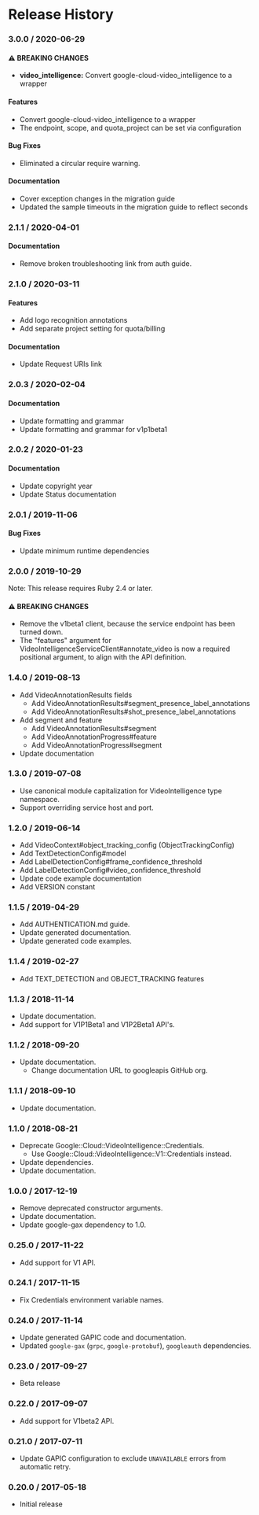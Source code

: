 # Release History

### 3.0.0 / 2020-06-29

#### ⚠ BREAKING CHANGES

* **video_intelligence:** Convert google-cloud-video_intelligence to a wrapper

#### Features

* Convert google-cloud-video_intelligence to a wrapper
* The endpoint, scope, and quota_project can be set via configuration

#### Bug Fixes

* Eliminated a circular require warning.

#### Documentation

* Cover exception changes in the migration guide
* Updated the sample timeouts in the migration guide to reflect seconds

### 2.1.1 / 2020-04-01

#### Documentation

* Remove broken troubleshooting link from auth guide.

### 2.1.0 / 2020-03-11

#### Features

* Add logo recognition annotations
* Add separate project setting for quota/billing

#### Documentation

* Update Request URIs link

### 2.0.3 / 2020-02-04

#### Documentation

* Update formatting and grammar
* Update formatting and grammar for v1p1beta1

### 2.0.2 / 2020-01-23

#### Documentation

* Update copyright year
* Update Status documentation

### 2.0.1 / 2019-11-06

#### Bug Fixes

* Update minimum runtime dependencies

### 2.0.0 / 2019-10-29

Note: This release requires Ruby 2.4 or later.

#### ⚠ BREAKING CHANGES

* Remove the v1beta1 client, because the service endpoint has been turned down.
* The "features" argument for VideoIntelligenceServiceClient#annotate_video is now a required positional argument, to align with the API definition.

### 1.4.0 / 2019-08-13

* Add VideoAnnotationResults fields
  * Add VideoAnnotationResults#segment_presence_label_annotations
  * Add VideoAnnotationResults#shot_presence_label_annotations
* Add segment and feature
  * Add VideoAnnotationResults#segment
  * Add VideoAnnotationProgress#feature
  * Add VideoAnnotationProgress#segment
* Update documentation

### 1.3.0 / 2019-07-08

* Use canonical module capitalization for VideoIntelligence type namespace.
* Support overriding service host and port.

### 1.2.0 / 2019-06-14

* Add VideoContext#object_tracking_config (ObjectTrackingConfig)
* Add TextDetectionConfig#model
* Add LabelDetectionConfig#frame_confidence_threshold
* Add LabelDetectionConfig#video_confidence_threshold
* Update code example documentation
* Add VERSION constant

### 1.1.5 / 2019-04-29

* Add AUTHENTICATION.md guide.
* Update generated documentation.
* Update generated code examples.

### 1.1.4 / 2019-02-27

* Add TEXT_DETECTION and OBJECT_TRACKING features

### 1.1.3 / 2018-11-14

* Update documentation.
* Add support for V1P1Beta1 and V1P2Beta1 API's.

### 1.1.2 / 2018-09-20

* Update documentation.
  * Change documentation URL to googleapis GitHub org.

### 1.1.1 / 2018-09-10

* Update documentation.

### 1.1.0 / 2018-08-21

* Deprecate Google::Cloud::VideoIntelligence::Credentials.
  * Use Google::Cloud::VideoIntelligence::V1::Credentials instead.
* Update dependencies.
* Update documentation.

### 1.0.0 / 2017-12-19

* Remove deprecated constructor arguments.
* Update documentation.
* Update google-gax dependency to 1.0.

### 0.25.0 / 2017-11-22

* Add support for V1 API.

### 0.24.1 / 2017-11-15

* Fix Credentials environment variable names.

### 0.24.0 / 2017-11-14

* Update generated GAPIC code and documentation.
* Updated `google-gax` (`grpc`, `google-protobuf`), `googleauth` dependencies.

### 0.23.0 / 2017-09-27

* Beta release

### 0.22.0 / 2017-09-07

* Add support for V1beta2 API.

### 0.21.0 / 2017-07-11

* Update GAPIC configuration to exclude `UNAVAILABLE` errors from automatic retry.

### 0.20.0 / 2017-05-18

* Initial release
